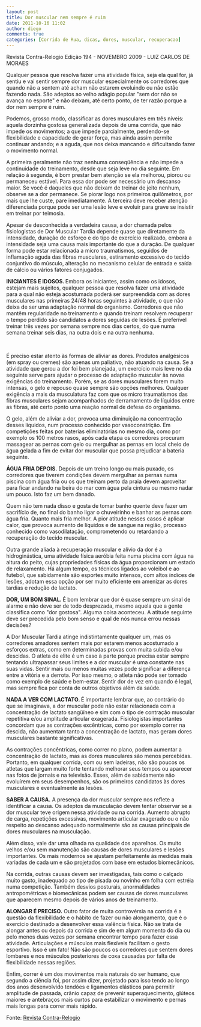 ```yaml
---
layout: post
title: Dor muscular nem sempre é ruim
date: 2011-10-16 11:02
author: diego
comments: true
categories: [Corrida de Rua, dicas, dores, muscular, recuperacao]
---
```

Revista Contra-Relogio Edição 194 - NOVEMBRO 2009 - LUIZ CARLOS DE MORAES
<div id="iniciomateria">

Qualquer pessoa que resolva fazer uma atividade física, seja ela qual for, já sentiu e vai sentir sempre dor muscular especialmente os corredores que quando não a sentem até acham não estarem evoluindo ou não estão fazendo nada. São adeptos ao velho adágio popular "sem dor não se avança no esporte" e não deixam, até certo ponto, de ter razão porque a dor nem sempre é ruim.

Podemos, grosso modo, classificar as dores musculares em três níveis: aquela dorzinha gostosa generalizada depois de uma corrida, que não impede os movimentos; a que impede parcialmente, perdendo-se flexibilidade e capacidade de gerar força, mas ainda assim permite continuar andando; e a aguda, que nos deixa mancando e dificultando fazer o movimento normal.

</div>
A primeira geralmente não traz nenhuma conseqüência e não impede a continuidade do treinamento, desde que seja leve no dia seguinte. Em relação à segunda, é bom prestar bem atenção se ela melhorou, piorou ou permaneceu estável. Para essa dor pode ser necessário um descanso maior. Se você é daqueles que não deixam de treinar de jeito nenhum, observe se a dor permanece. Se piorar logo nos primeiros quilômetros, por mais que lhe custe, pare imediatamente. A terceira deve receber atenção diferenciada porque pode ser uma lesão leve e evoluir para grave se insistir em treinar por teimosia.

Apesar de desconhecida a verdadeira causa, a dor chamada pelos fisiologistas de Dor Muscular Tardia depende quase que diretamente da intensidade, duração de esforço e do tipo de exercício realizado, embora a intensidade seja uma causa mais importante do que a duração. De qualquer forma pode estar relacionada a micro traumatismos, seguidos de inflamação aguda das fibras musculares, estiramento excessivo do tecido conjuntivo do músculo, alteração no mecanismo celular de entrada e saída de cálcio ou vários fatores conjugados.

<strong>INICIANTES E IDOSOS. </strong>Embora os iniciantes, assim como os idosos, estejam mais sujeitos, qualquer pessoa que resolva fazer uma atividade para a qual não esteja acostumada poderá ser surpreendida com as dores musculares nas primeiras 24/48 horas seguintes à atividade, o que não deixa de ser uma adaptação normal do organismo. Corredores que não mantêm regularidade no treinamento e quando treinam resolvem recuperar o tempo perdido são candidatos a dores seguidas de lesões. É preferível treinar três vezes por semana sempre nos dias certos, do que numa semana treinar seis dias, na outra dois e na outra nenhuma.

&nbsp;

É preciso estar atento às formas de aliviar as dores. Produtos analgésicos (em spray ou cremes) são apenas um paliativo, não atuando na causa. Se a atividade que gerou a dor foi bem planejada, um exercício mais leve no dia seguinte serve para ajudar o processo de adaptação muscular às novas exigências do treinamento. Porém, se as dores musculares forem muito intensas, o gelo e repouso quase sempre são opções melhores. Qualquer exigência a mais da musculatura faz com que os micro traumatismos das fibras musculares sejam acompanhados de derramamento de líquidos entre as fibras, até certo ponto uma reação normal de defesa do organismo.

O gelo, além de aliviar a dor, provoca uma diminuição na concentração desses líquidos, num processo conhecido por vasoconstrição. Em competições feitas por baterias eliminatórias no mesmo dia, como por exemplo os 100 metros rasos, após cada etapa os corredores procuram massagear as pernas com gelo ou mergulhar as pernas em local cheio de água gelada a fim de evitar dor muscular que possa prejudicar a bateria seguinte.

<strong>ÁGUA FRIA DEPOIS.</strong> Depois de um treino longo ou mais puxado, os corredores que tiverem condições devem mergulhar as pernas numa piscina com água fria ou os que treinam perto da praia devem aproveitar para ficar andando na beira do mar com água pela cintura ou mesmo nadar um pouco. Isto faz um bem danado.

Quem não tem nada disso e gosta de tomar banho quente deve fazer um sacrifício de, no final do banho ligar o chuveirinho e banhar as pernas com água fria. Quanto mais fria melhor. A pior atitude nesses casos é aplicar calor, que provoca aumento de líquidos e de sangue na região, processo conhecido como vasodilatação, comprometendo ou retardando a recuperação do tecido muscular.

Outra grande aliada à recuperação muscular e alívio da dor é a hidroginástica, uma atividade física aeróbia feita numa piscina com água na altura do peito, cujas propriedades físicas da água proporcionam um estado de relaxamento. Há algum tempo, os técnicos ligados ao voleibol e ao futebol, que sabidamente são esportes muito intensos, com altos índices de lesões, adotam essa opção por ser muito eficiente em amenizar as dores tardias e redução de lactato.

<strong>DOR, UM BOM SINAL. </strong>É bom lembrar que dor é quase sempre um sinal de alarme e não deve ser de todo desprezada, mesmo aquela que a gente classifica como "dor gostosa". Alguma coisa aconteceu. A atitude seguinte deve ser precedida pelo bom senso e qual de nós nunca errou nessas decisões?

A Dor Muscular Tardia atinge indistintamente qualquer um, mas os corredores amadores sentem mais por estarem menos acostumado a esforços extras, como em determinadas provas com muita subida e/ou descidas. O atleta de elite é um caso à parte porque precisa estar sempre tentando ultrapassar seus limites e a dor muscular é uma constante nas suas vidas. Sentir mais ou menos muitas vezes pode significar a diferença entre a vitória e a derrota. Por isso mesmo, o atleta não pode ser tomado como exemplo de saúde e bem-estar. Sentir dor de vez em quando é legal, mas sempre fica por conta de outros objetivos além da saúde.

<strong>NADA A VER COM LACTATO. </strong>É importante lembrar que, ao contrário do que se imaginava, a dor muscular pode não estar relacionada com a concentração de lactato sangüíneo e sim com o tipo de contração muscular repetitiva e/ou amplitude articular exagerada. Fisiologistas importantes concordam que as contrações excêntricas, como por exemplo correr na descida, não aumentam tanto a concentração de lactato, mas geram dores musculares bastante significativas.

As contrações concêntricas, como correr no plano, podem aumentar a concentração de lactato, mas as dores musculares são menos percebidas. Portanto, em qualquer corrida, com ou sem ladeiras, não são poucos os atletas que largam muito forte tentando melhorar seus tempos ou aparecer nas fotos de jornais e na televisão. Esses, além de sabidamente não evoluírem em seus desempenhos, são os primeiros candidatos às dores musculares e eventualmente às lesões.

<strong>SABER A CAUSA.</strong> A presença da dor muscular sempre nos reflete a identificar a causa. Os adeptos da musculação devem tentar observar se a dor muscular teve origem nessa atividade ou na corrida. Aumento abrupto de carga, repetições excessivas, movimento articular exagerado ou o não respeito ao descanso adequado normalmente são as causas principais de dores musculares na musculação.

Além disso, vale dar uma olhada na qualidade dos aparelhos. Os muito velhos e/ou sem manutenção são causas de dores musculares e lesões importantes. Os mais modernos se ajustam perfeitamente às medidas mais variadas de cada um e são projetados com base em estudos biomecânicos.

Na corrida, outras causas devem ser investigadas, tais como o calçado muito gasto, inadequado ao tipo de pisada ou novinho em folha com estréia numa competição. Também desvios posturais, anormalidades antropométricas e biomecânicas podem ser causas de dores musculares que aparecem mesmo depois de vários anos de treinamento.

<strong>ALONGAR É PRECISO.</strong> Outro fator de muita controvérsia na corrida é a questão da flexibilidade e o hábito de fazer ou não alongamento, que é o exercício destinado a desenvolver essa valência física. Não se trata de alongar antes ou depois da corrida e sim de em algum momento do dia ou pelo menos duas vezes por semana encontrar tempo para fazer essa atividade. Articulações e músculos mais flexíveis facilitam o gesto esportivo. Isso é um fato! Não são poucos os corredores que sentem dores lombares e nos músculos posteriores de coxa causadas por falta de flexibilidade nessas regiões.

Enfim, correr é um dos movimentos mais naturais do ser humano, que segundo a ciência foi, por assim dizer, projetado para isso tendo ao longo dos anos desenvolvido tendões e ligamentos elásticos para permitir amplitude de passada, crânio capaz de prevenir superaquecimento, glúteos maiores e antebraços mais curtos para estabilizar o movimento e pernas mais longas para correr mais rápido.

Fonte: <a href="http://revistacontrarelogio.com.br/materia/dor-muscular-nem-sempre-e-ruim/" target="_blank">Revista Contra-Relogio</a>
